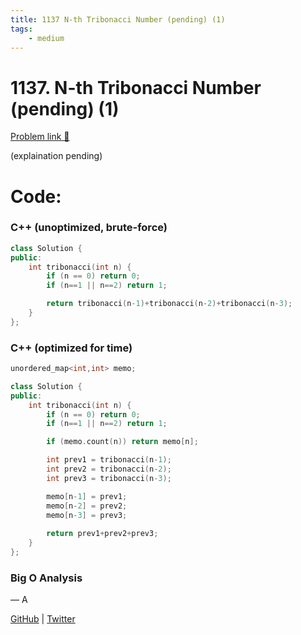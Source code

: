 ```yaml
---
title: 1137 N-th Tribonacci Number (pending) (1)
tags:
    - medium
---
```



# 1137. N-th Tribonacci Number (pending) (1)

[Problem link 🔗](https://leetcode.com/problems/min-cost-climbing-stairs/description/) 

(explaination pending)

# Code:

### C++ (unoptimized, brute-force)

```cpp
class Solution {
public:
    int tribonacci(int n) {
        if (n == 0) return 0;
        if (n==1 || n==2) return 1;

        return tribonacci(n-1)+tribonacci(n-2)+tribonacci(n-3);
    }
};
```

### C++ (optimized for time)

```cpp
unordered_map<int,int> memo;

class Solution {
public:
    int tribonacci(int n) {
        if (n == 0) return 0;
        if (n==1 || n==2) return 1;

        if (memo.count(n)) return memo[n];

        int prev1 = tribonacci(n-1);
        int prev2 = tribonacci(n-2);
        int prev3 = tribonacci(n-3);

        memo[n-1] = prev1;
        memo[n-2] = prev2;
        memo[n-3] = prev3;
        
        return prev1+prev2+prev3;
    }
};
```

### Big O Analysis

— A

[GitHub](https://github.com/AtharvaKamble) | [Twitter](https://twitter.com/AtharvaKamble07)